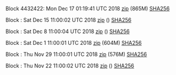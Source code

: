 Block 4432422: Mon Dec 17 01:19:41 UTC 2018 [zip](https://transfer.sh/goCKA/bootstrap.dat.20181217.zip) (865M) [SHA256](https://transfer.sh/10cO3A/sha256.txt)

Block : Sat Dec 15 11:00:02 UTC 2018 [zip]() () [SHA256](https://transfer.sh/13Mhoh/sha256.txt)

Block : Sat Dec  8 11:00:04 UTC 2018 [zip]() () [SHA256](https://transfer.sh/aIw3z/sha256.txt)

Block : Sat Dec  1 11:00:01 UTC 2018 [zip](https://transfer.sh/C5kOj/bootstrap.dat.20181201.zip) (604M) [SHA256](https://transfer.sh/qnqO5/sha256.txt)

Block : Thu Nov 29 11:00:01 UTC 2018 [zip](https://transfer.sh/nKYbY/bootstrap.dat.20181129.zip) (576M) [SHA256](https://transfer.sh/13hijy/sha256.txt)

Block : Thu Nov 22 11:00:02 UTC 2018 [zip]() () [SHA256](https://transfer.sh/GejPA/sha256.txt)
